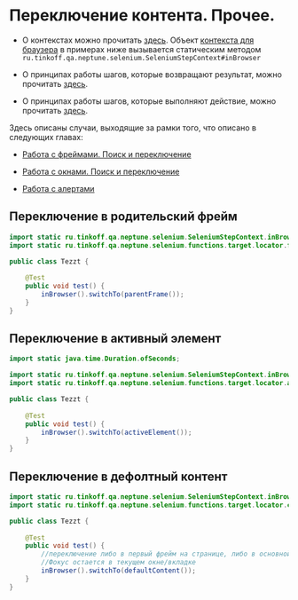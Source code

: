 # Переключение контента. Прочее.

- О контекстах можно прочитать [здесь](./../../../core.api/doc/rus/STEPS.MD#Контекст). 
  Объект [контекста для браузера](https://tinkoffcreditsystems.github.io/neptune/selenium/ru/tinkoff/qa/neptune/selenium/SeleniumStepContext.html)
  в примерах ниже вызывается статическим методом `ru.tinkoff.qa.neptune.selenium.SeleniumStepContext#inBrowser`

- О принципах работы шагов, которые возвращают результат, можно
прочитать [здесь](./../../../core.api/doc/rus/STEPS.MD#Шаги-которые-возвращают-результат).

- О принципах работы шагов, которые выполняют действие, можно
прочитать [здесь](./../../../core.api/doc/rus/STEPS.MD#Шаги-которые-выполняют-действие).

Здесь описаны случаи, выходящие за рамки того, что описано в следующих главах:

- [Работа с фреймами. Поиск и переключение](./FRAMES.MD)

- [Работа с окнами. Поиск и переключение](./WINDOWS.MD)

- [Работа с алертами](./ALERTS.MD)

## Переключение в родительский фрейм

```java
import static ru.tinkoff.qa.neptune.selenium.SeleniumStepContext.inBrowser;
import static ru.tinkoff.qa.neptune.selenium.functions.target.locator.frame.parent.ParentFrameSupplier.parentFrame;

public class Tezzt {
    
    @Test
    public void test() {
        inBrowser().switchTo(parentFrame());
    }
}
```

## Переключение в активный элемент

```java
import static java.time.Duration.ofSeconds;

import static ru.tinkoff.qa.neptune.selenium.SeleniumStepContext.inBrowser;
import static ru.tinkoff.qa.neptune.selenium.functions.target.locator.active.element.GetActiveElementSupplier.activeElement;

public class Tezzt {
    
    @Test
    public void test() {
        inBrowser().switchTo(activeElement());
    }
}
```

## Переключение в дефолтный контент 

```java
import static ru.tinkoff.qa.neptune.selenium.SeleniumStepContext.inBrowser;
import static ru.tinkoff.qa.neptune.selenium.functions.target.locator.content.DefaultContentSupplier.defaultContent;

public class Tezzt {
    
    @Test
    public void test() {
        //переключение либо в первый фрейм на странице, либо в основной документ
        //Фокус остается в текущем окне/вкладке
        inBrowser().switchTo(defaultContent());
    }
}
```

